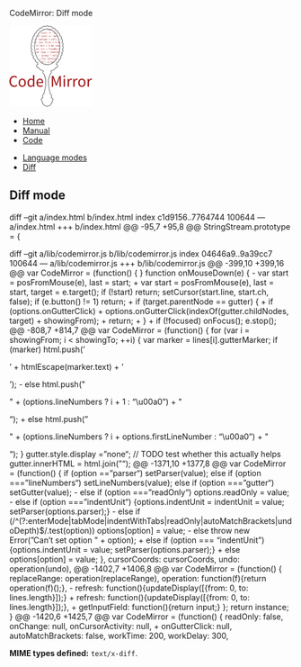 CodeMirror: Diff mode

[<img src="../../doc/logo.png" id="logo" />](http://codemirror.net)

-   [Home](../../index.html)
-   [Manual](../../doc/manual.html)
-   [Code](https://github.com/marijnh/codemirror)

<!-- -->

-   [Language modes](../index.html)
-   <a href="#" class="active">Diff</a>

Diff mode
---------

diff –git a/index.html b/index.html index c1d9156..7764744 100644 — a/index.html +++ b/index.html @@ -95,7 +95,8 @@ StringStream.prototype = {

diff –git a/lib/codemirror.js b/lib/codemirror.js index 04646a9..9a39cc7 100644 — a/lib/codemirror.js +++ b/lib/codemirror.js @@ -399,10 +399,16 @@ var CodeMirror = (function() { } function onMouseDown(e) { - var start = posFromMouse(e), last = start; + var start = posFromMouse(e), last = start, target = e.target(); if (!start) return; setCursor(start.line, start.ch, false); if (e.button() != 1) return; + if (target.parentNode == gutter) { + if (options.onGutterClick) + options.onGutterClick(indexOf(gutter.childNodes, target) + showingFrom); + return; + } + if (!focused) onFocus(); e.stop(); @@ -808,7 +814,7 @@ var CodeMirror = (function() { for (var i = showingFrom; i &lt; showingTo; ++i) { var marker = lines\[i\].gutterMarker; if (marker) html.push(’

’ + htmlEscape(marker.text) + ’

’); - else html.push("

" + (options.lineNumbers ? i + 1 : “\\u00a0”) + "

“); + else html.push(”

" + (options.lineNumbers ? i + options.firstLineNumber : “\\u00a0”) + "

“); } gutter.style.display =”none“; // TODO test whether this actually helps gutter.innerHTML = html.join(”“); @@ -1371,10 +1377,8 @@ var CodeMirror = (function() { if (option ==”parser“) setParser(value); else if (option ===”lineNumbers“) setLineNumbers(value); else if (option ===”gutter“) setGutter(value); - else if (option ===”readOnly“) options.readOnly = value; - else if (option ===”indentUnit“) {options.indentUnit = indentUnit = value; setParser(options.parser);} - else if (/^(?:enterMode|tabMode|indentWithTabs|readOnly|autoMatchBrackets|undoDepth)$/.test(option)) options\[option\] = value; - else throw new Error(”Can’t set option " + option); + else if (option === “indentUnit”) {options.indentUnit = value; setParser(options.parser);} + else options\[option\] = value; }, cursorCoords: cursorCoords, undo: operation(undo), @@ -1402,7 +1406,8 @@ var CodeMirror = (function() { replaceRange: operation(replaceRange), operation: function(f){return operation(f)();}, - refresh: function(){updateDisplay(\[{from: 0, to: lines.length}\]);} + refresh: function(){updateDisplay(\[{from: 0, to: lines.length}\]);}, + getInputField: function(){return input;} }; return instance; } @@ -1420,6 +1425,7 @@ var CodeMirror = (function() { readOnly: false, onChange: null, onCursorActivity: null, + onGutterClick: null, autoMatchBrackets: false, workTime: 200, workDelay: 300,

**MIME types defined:** `text/x-diff`.
